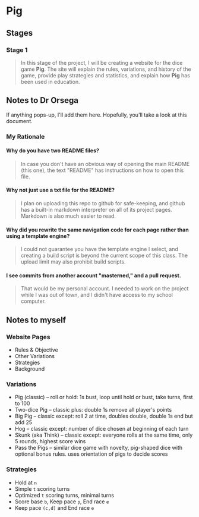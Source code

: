 # Pig

## Stages

### Stage 1
> In this stage of the project, I will be creating a website for the dice game __Pig__.
> The site will explain the rules, variations, and history of the game, provide play strategies and statistics, and explain how __Pig__ has been used in education.

## Notes to Dr Orsega

If anything pops-up, I'll add them here. Hopefully, you'll take a look at this document.

### My Rationale

#### Why do you have two README files?
> In case you don't have an obvious way of opening the main README (this one), the text "README" has instructions on how to open this file.

#### Why not just use a txt file for the README?
> I plan on uploading this repo to github for safe-keeping, and github has a built-in markdown interpreter on all of its project pages. Markdown is also much easier to read.

#### Why did you rewrite the same navigation code for each page rather than using a template engine?
> I could not guarantee you have the template engine I select, and creating a build script is beyond the current scope of this class.
> The upload limit may also prohibit build scripts.

#### I see commits from another account "masterned," and a pull request.
> That would be my personal account. I needed to work on the project while I was out of town, and I didn't have access to my school computer.

## Notes to myself

### Website Pages
* Rules & Objective
* Other Variations
* Strategies
* Background

### Variations

* Pig (classic) &ndash; roll or hold: 1s bust, loop until hold or bust, take turns, first to 100
* Two-dice Pig &ndash; classic plus: double 1s remove all player's points
* Big Pig &ndash; classic except: roll 2 at time, doubles double, double 1s end but add 25
* Hog &ndash; classic except: number of dice chosen at beginning of each turn
* Skunk (aka Think) &ndash; classic except: everyone rolls at the same time, only 5 rounds, highest score wins
* Pass the Pigs &ndash; similar dice game with novelty, pig-shaped dice with optional bonus rules. uses orientation of pigs to decide scores

### Strategies
* Hold at `n`
* Simple `t` scoring turns
* Optimized `t` scoring turns, minimal turns
* Score base `b`, Keep pace `p`, End race `e`
* Keep pace `(c,d)` and End race `e`
